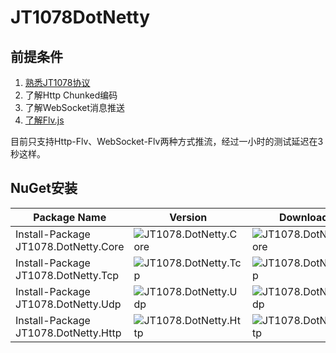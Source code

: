 ﻿# JT1078DotNetty

## 前提条件

1. [熟悉JT1078协议](https://github.com/SmallChi/JT1078)
2. 了解Http Chunked编码
3. 了解WebSocket消息推送
4. [了解Flv.js](https://github.com/bilibili/flv.js)

目前只支持Http-Flv、WebSocket-Flv两种方式推流，经过一小时的测试延迟在3秒这样。

## NuGet安装

| Package Name          | Version                                            | Downloads                                           |
| --------------------- | -------------------------------------------------- | --------------------------------------------------- |
| Install-Package JT1078.DotNetty.Core | ![JT1078.DotNetty.Core](https://img.shields.io/nuget/v/JT1078.DotNetty.Core.svg) | ![JT1078.DotNetty.Core](https://img.shields.io/nuget/dt/JT1078.DotNetty.Core.svg) |
| Install-Package JT1078.DotNetty.Tcp | ![JT1078.DotNetty.Tcp](https://img.shields.io/nuget/v/JT1078.DotNetty.Tcp.svg) | ![JT1078.DotNetty.Tcp](https://img.shields.io/nuget/dt/JT1078.DotNetty.Tcp.svg) |
| Install-Package JT1078.DotNetty.Udp | ![JT1078.DotNetty.Udp](https://img.shields.io/nuget/v/JT1078.DotNetty.Udp.svg) | ![JT1078.DotNetty.Udp](https://img.shields.io/nuget/dt/JT1078.DotNetty.Udp.svg) |
| Install-Package JT1078.DotNetty.Http | ![JT1078.DotNetty.Http](https://img.shields.io/nuget/v/JT1078.DotNetty.Http.svg) | ![JT1078.DotNetty.Http](https://img.shields.io/nuget/dt/JT1078.DotNetty.Http.svg) |